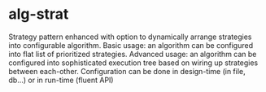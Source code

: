 # alg-strat
Strategy pattern enhanced with option to dynamically arrange strategies into configurable algorithm. Basic usage: an algorithm can be configured into flat list of prioritized strategies. Advanced usage: an algorithm can be configured into sophisticated execution tree based on wiring up strategies between each-other. Configuration can be done in design-time (in file, db...) or in run-time (fluent API)  
